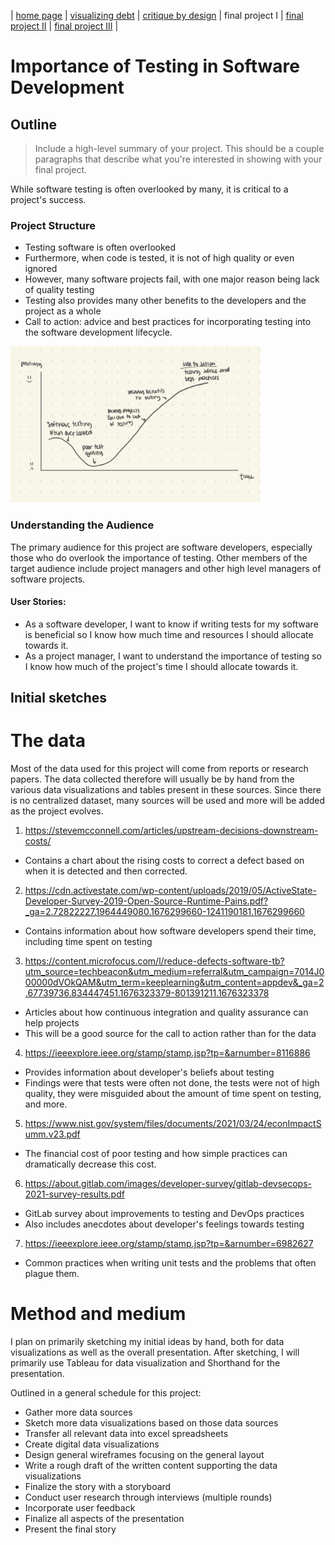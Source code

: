 | [home page](README.md) | [visualizing debt](visualizing-government-debt) | [critique by design](critique-by-design) | final project I | [final project II](final-project-part-two) | [final project III](final-project-part-three) |

# Importance of Testing in Software Development

## Outline
> Include a high-level summary of your project.  This should be a couple paragraphs that describe what you're interested in showing with your final project. 
 
While software testing is often overlooked by many, it is critical to a project's success.

### Project Structure
- Testing software is often overlooked
- Furthermore, when code is tested, it is not of high quality or even ignored 
- However, many software projects fail, with one major reason being lack of quality testing
- Testing also provides many other benefits to the developers and the project as a whole
- Call to action: advice and best practices for incorporating testing into the software development lifecycle. 

<img src="resources/Story_Arc.jpeg" alt="Table" width="400"/>

### Understanding the Audience
The primary audience for this project are software developers, especially those who do overlook the importance of testing. Other members of the target audience include project managers and other high level managers of software projects. 

#### User Stories:
- As a software developer, I want to know if writing tests for my software is beneficial so I know how much time and resources I should allocate towards it. 
- As a project manager, I want to understand the importance of testing so I know how much of the project's time I should allocate towards it. 

## Initial sketches


# The data
Most of the data used for this project will come from reports or research papers. The data collected therefore will usually be by hand from the various data visualizations and tables present in these sources. Since there is no centralized dataset, many sources will be used and more will be added as the project evolves. 

1. https://stevemcconnell.com/articles/upstream-decisions-downstream-costs/ 
- Contains a chart about the rising costs to correct a defect based on when it is detected and then corrected. 
2. https://cdn.activestate.com/wp-content/uploads/2019/05/ActiveState-Developer-Survey-2019-Open-Source-Runtime-Pains.pdf?_ga=2.72822227.1964449080.1676299660-1241190181.1676299660
- Contains information about how software developers spend their time, including time spent on testing
3. https://content.microfocus.com/l/reduce-defects-software-tb?utm_source=techbeacon&utm_medium=referral&utm_campaign=7014J000000dVOkQAM&utm_term=keeplearning&utm_content=appdev&_ga=2.67739736.834447451.1676323379-801391211.1676323378
- Articles about how continuous integration and quality assurance can help projects
- This will be a good source for the call to action rather than for the data
4. https://ieeexplore.ieee.org/stamp/stamp.jsp?tp=&arnumber=8116886
- Provides information about developer's beliefs about testing
- Findings were that tests were often not done, the tests were not of high quality, they were misguided about the amount of time spent on testing, and more.
5. https://www.nist.gov/system/files/documents/2021/03/24/econImpactSumm.v23.pdf
- The financial cost of poor testing and how simple practices can dramatically decrease this cost.
6. https://about.gitlab.com/images/developer-survey/gitlab-devsecops-2021-survey-results.pdf
- GitLab survey about improvements to testing and DevOps practices
- Also includes anecdotes about developer's feelings towards testing
7. https://ieeexplore.ieee.org/stamp/stamp.jsp?tp=&arnumber=6982627
- Common practices when writing unit tests and the problems that often plague them. 

# Method and medium
I plan on primarily sketching my initial ideas by hand, both for data visualizations as well as the overall presentation. After sketching, I will primarily use Tableau for data visualization and Shorthand for the presentation. 

Outlined in a general schedule for this project:
- Gather more data sources
- Sketch more data visualizations based on those data sources
- Transfer all relevant data into excel spreadsheets
- Create digital data visualizations
- Design general wireframes focusing on the general layout
- Write a rough draft of the written content supporting the data visualizations 
- Finalize the story with a storyboard
- Conduct user research through interviews (multiple rounds)
- Incorporate user feedback
- Finalize all aspects of the presentation
- Present the final story

